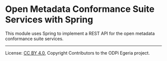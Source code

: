 <!-- SPDX-License-Identifier: CC-BY-4.0 -->
<!-- Copyright Contributors to the ODPi Egeria project. -->

# Open Metadata Conformance Suite Services with Spring

This module uses Spring to implement a REST API
for the open metadata conformance suite services.


----
License: [CC BY 4.0](https://creativecommons.org/licenses/by/4.0/),
Copyright Contributors to the ODPi Egeria project.